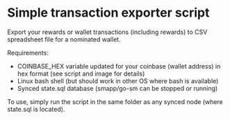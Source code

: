 # Simple transaction exporter script
Export your rewards or wallet transactions (including rewards) to CSV spreadsheet file for a nominated wallet.

Requirements:
- COINBASE_HEX variable updated for your coinbase (wallet address) in hex format (see script and image for details)
- Linux bash shell (but should work in other OS where bash is available)
- Synced state.sql database (smapp/go-sm can be stopped or running)

To use, simply run the script in the same folder as any synced node (where state.sql is located).